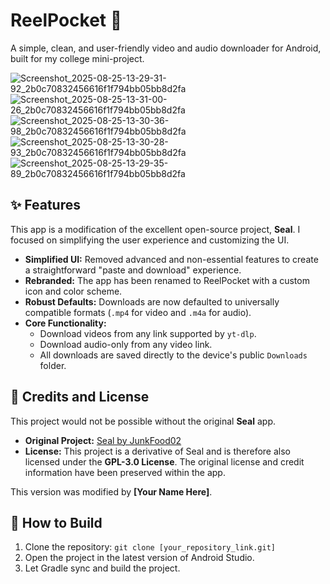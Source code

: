 # ReelPocket 📱

A simple, clean, and user-friendly video and audio downloader for Android, built for my college mini-project.

![Screenshot_2025-08-25-13-29-31-92_2b0c70832456616f1f794bb05bb8d2fa](https://github.com/user-attachments/assets/d7039333-5676-4ad8-a012-cda61c79d7d1)
![Screenshot_2025-08-25-13-31-00-26_2b0c70832456616f1f794bb05bb8d2fa](https://github.com/user-attachments/assets/3a36d7db-7723-41c5-a764-d281acb4cad7)
![Screenshot_2025-08-25-13-30-36-98_2b0c70832456616f1f794bb05bb8d2fa](https://github.com/user-attachments/assets/8103f07a-b353-4ddb-a51f-065a0d299ef1)
![Screenshot_2025-08-25-13-30-28-93_2b0c70832456616f1f794bb05bb8d2fa](https://github.com/user-attachments/assets/f0c31e59-6f8a-48e6-9484-65c663577410)
![Screenshot_2025-08-25-13-29-35-89_2b0c70832456616f1f794bb05bb8d2fa](https://github.com/user-attachments/assets/065a69cf-884c-46cd-9a50-8d8041346041)

## ✨ Features

This app is a modification of the excellent open-source project, **Seal**. I focused on simplifying the user experience and customizing the UI.

* **Simplified UI:** Removed advanced and non-essential features to create a straightforward "paste and download" experience.
* **Rebranded:** The app has been renamed to ReelPocket with a custom icon and color scheme.
* **Robust Defaults:** Downloads are now defaulted to universally compatible formats (`.mp4` for video and `.m4a` for audio).
* **Core Functionality:**
    * Download videos from any link supported by `yt-dlp`.
    * Download audio-only from any video link.
    * All downloads are saved directly to the device's public `Downloads` folder.

## 📄 Credits and License

This project would not be possible without the original **Seal** app.

* **Original Project:** [Seal by JunkFood02](https://github.com/JunkFood02/Seal)
* **License:** This project is a derivative of Seal and is therefore also licensed under the **GPL-3.0 License**. The original license and credit information have been preserved within the app.

This version was modified by **[Your Name Here]**.

## 🚀 How to Build

1.  Clone the repository: `git clone [your_repository_link.git]`
2.  Open the project in the latest version of Android Studio.
3.  Let Gradle sync and build the project.
